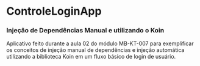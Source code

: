# ControleLoginApp
### Injeção de Dependências Manual e utilizando o Koin

Aplicativo feito durante a aula 02 do módulo MB-KT-007 para exemplificar os conceitos de injeção manual de dependências e injeção automática utilizando a biblioteca Koin em um fluxo básico de login de usuário.
